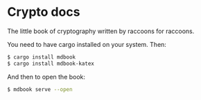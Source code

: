 # Crypto docs
The little book of cryptography written by raccoons for raccoons.

You need to have cargo installed on your system. Then:

```bash
$ cargo install mdbook
$ cargo install mdbook-katex
```

And then to open the book:

```bash
$ mdbook serve --open
```
